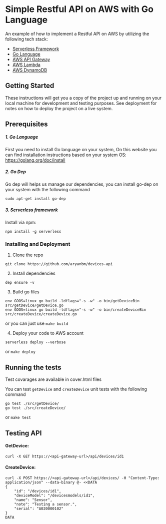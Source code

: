# Simple Restful API on AWS with Go Language

An example of how to implement a Restful API on AWS by utilizing the following tech stack:
* [Serverless Framework](https://serverless.com)
* [Go Language](https://golang.org)
* [AWS API Gateway](https://aws.amazon.com/api-gateway/)
* [AWS Lambda](https://aws.amazon.com/lambda/)
* [AWS DynamoDB](https://aws.amazon.com/dynamodb/)

## Getting Started

These instructions will get you a copy of the project up and running on your local machine for development and testing purposes. See deployment for notes on how to deploy the project on a live system.

## Prerequisites

##### 1. Go Language
First you need to install Go language on your system,
On this website you can find installation instructions based on your system OS:
https://golang.org/doc/install

##### 2. Go Dep
Go dep will helps us manage our dependencies,
you can install go-dep on your system with the following command

```
sudo apt-get install go-dep
```
##### 3. Serverless framework
Install via npm:
```
npm install -g serverless
```

### Installing and Deployment

1. Clone the repo
```
git clone https://github.com/aryanbm/devices-api
```
2. Install dependencies
```
dep ensure -v
```
3. Build go files
```
env GOOS=linux go build -ldflags="-s -w" -o bin/getDeviceBin src/getDevice/getDevice.go
env GOOS=linux go build -ldflags="-s -w" -o bin/createDeviceBin src/createDevice/createDevice.go
```
or you can just use `make build`

4. Deploy your code to AWS account
```
serverless deploy --verbose
```
or
`make deploy`

## Running the tests
Test covarages are available in cover.html files

You can test `getDevice` and `createDevice` unit tests with the following command
```
go test ./src/getDevice/
go test ./src/createDevice/
```
or
`make test`

## Testing API

#### GetDevice:

```
curl -X GET https://<api-gateway-url>/api/devices/id1
```



#### CreateDevice:
```
curl -X POST https://<api-gateway-url>/api/devices/ -H "Content-Type: application/json" --data-binary @- <<DATA
{
    "id": "/devices/id1",
    "deviceModel": "/devicesmodels/id1",
    "name": "Sensor",
    "note": "Testing a sensor.",
    "serial": "A020000102"
}
DATA
```